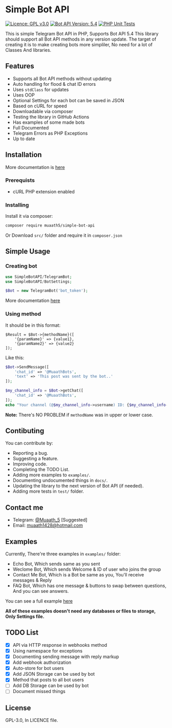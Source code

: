 # Simple Bot API
[![Licence: GPL v3.0](https://img.shields.io/badge/Licence-GPL%20v3.0-green)](LICENCE)
[![Bot API Version: 5.4](https://img.shields.io/badge/Bot%20API%20Version-5.3-dodgerblue)](https://core.telegram.org/bots/api#april-26-2021)
[![PHP Unit Tests](https://github.com/Muaath5/SimpleBotAPI/actions/workflows/php.yml/badge.svg)](https://github.com/Muaath5/SimpleBotAPI/actions/workflows/php.yml)


This is simple Telegram Bot API in PHP, Supports Bot API 5.4
This library should support all Bot API methods in any version update.
The target of creating it is to make creating bots more simpliler, No need for a lot of Classes And libraries.

## Features
- Supports all Bot API methods without updating
- Auto handling for flood & chat ID errors
- Uses `stdClass` for updates
- Uses OOP
- Optional Settings for each bot can be saved in JSON
- Based on cURL for speed
- Downloadable via composer
- Testing the library in GitHub Actions
- Has examples of some made bots
- Full Documented
- Telegram Errors as PHP Exceptions
- Up to date

## Installation
More documentation is [here](https://muaath5.github.io/SimpleBotAPI/Installation)

### Prerequists
- cURL PHP extension enabled

### Installing
Install it via composer:
```sh
composer require muaath5/simple-bot-api
```
Or Download `src/` folder and require it in `composer.json`

## Simple Usage
### Creating bot
```php
use SimpleBotAPI/TelegramBot;
use SimpleBotAPI/BotSettings;

$Bot = new TelegramBot('bot_token');
```
More documentation [here](https://muaath5.github.io/SimpleBotAPI/CreatingBot)

### Using method
It should be in this format:
```
$Result = $Bot->{methodName}([
    '{paramName}' => {value1},
    '{paramName2}' => {value2}
]);
```

Like this:
```php
$Bot->SendMessage([
    'chat_id' => '@MuaathBots',
    'text' => 'This post was sent by the bot..'
]);

$my_channel_info = $Bot->getChat([
    'chat_id' => '@MuaathBots',
]);
echo "Your channel (@$my_channel_info->username) ID: {$my_channel_info->id}";
```

**Note:** There's NO PROBLEM if `methodName` was in upper or lower case.

## Contibuting
You can contribute by:
- Reporting a bug.
- Suggesting a feature.
- Improving code.
- Completing the TODO List.
- Adding more examples to `examples/`.
- Documenting undocumented things in `docs/`.
- Updating the library to the next version of Bot API (if needed).
- Adding more tests in `test/` folder.

## Contact me
- Telegram: [@Muaath_5](https://t.me/Muaath_5) [Suggested]
- Email: muaath1428@hotmail.com

## Examples
Currently, There're three examples in `examples/` folder:
- Echo Bot, Which sends same as you sent
- Weclome Bot, Which sends Welcome & ID of user who joins the group
- Contact Me Bot, Which is a Bot be same as you, You'll receive messages & Reply
- FAQ Bot, Which has one message & buttons to swap between questions, And you can see answers.

You can see a full example [here](https://muaath5.github.io/SimpleBotAPI/FullExample)

**All of these examples doesn't need any databases or files to storage, Only Settings file.**

## TODO List
- [x] API via HTTP response in webhooks method
- [x] Using namespace for exceptions
- [x] Documenting sending message with reply markup
- [x] Add webhook authorization
- [x] Auto-store for bot users
- [x] Add JSON Storage can be used by bot
- [x] Method that posts to all bot users
- [ ] Add DB Storage can be used by bot
- [ ] Document missed things

## License
GPL-3.0, In LICENCE file.